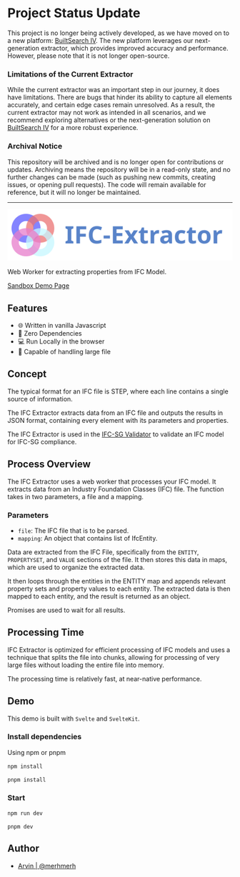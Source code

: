# Project Status Update

This project is no longer being actively developed, as we have moved on to a new platform: [BuiltSearch IV](https://iv.builtsearch.com). The new platform leverages our next-generation extractor, which provides improved accuracy and performance. However, please note that it is not longer open-source.

### Limitations of the Current Extractor

While the current extractor was an important step in our journey, it does have limitations. There are bugs that hinder its ability to capture all elements accurately, and certain edge cases remain unresolved. As a result, the current extractor may not work as intended in all scenarios, and we recommend exploring alternatives or the next-generation solution on [BuiltSearch IV](https://iv.builtsearch.com) for a more robust experience.

### Archival Notice

This repository will be archived and is no longer open for contributions or updates. Archiving means the repository will be in a read-only state, and no further changes can be made (such as pushing new commits, creating issues, or opening pull requests). The code will remain available for reference, but it will no longer be maintained.

---

![Logo](static/assets/logo_full.svg)

Web Worker for extracting properties from IFC Model.

[Sandbox Demo Page](https://merhmerh.github.io/ifc-extractor/)

## Features

-   🌐 Written in vanilla Javascript
-   🛒 Zero Dependencies
-   💻 Run Locally in the browser
-   🐋 Capable of handling large file

## Concept

The typical format for an IFC file is STEP, where each line contains a single source of information.

The IFC Extractor extracts data from an IFC file and outputs the results in JSON format, containing every element with its parameters and properties.

The IFC Extractor is used in the [IFC-SG Validator](https://code.builtsearch.com/ifcsg-validator) to validate an IFC model for IFC-SG compliance.

## Process Overview

The IFC Extractor uses a web worker that processes your IFC model. It extracts data from an Industry Foundation Classes (IFC) file. The function takes in two parameters, a file and a mapping.

### Parameters

-   `file`: The IFC file that is to be parsed.
-   `mapping`: An object that contains list of IfcEntity.

Data are extracted from the IFC File, specifically from the `ENTITY`, `PROPERTYSET`, and `VALUE` sections of the file. It then stores this data in maps, which are used to organize the extracted data.

It then loops through the entities in the ENTITY map and appends relevant property sets and property values to each entity. The extracted data is then mapped to each entity, and the result is returned as an object.

Promises are used to wait for all results.

## Processing Time

IFC Extractor is optimized for efficient processing of IFC models and uses a technique that splits the file into chunks, allowing for processing of very large files without loading the entire file into memory.

The processing time is relatively fast, at near-native performance.

## Demo

This demo is built with `Svelte` and `SvelteKit`.

### Install dependencies

Using npm or pnpm

```
npm install
```

```
pnpm install
```

### Start

```
npm run dev
```

```
pnpm dev
```

## Author

-   [Arvin | @merhmerh](https://www.github.com/merhmerh)
